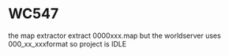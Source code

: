 # WC547
the map extractor extract 0000xxx.map but the worldserver uses 000_xx_xxxformat
so project is IDLE
